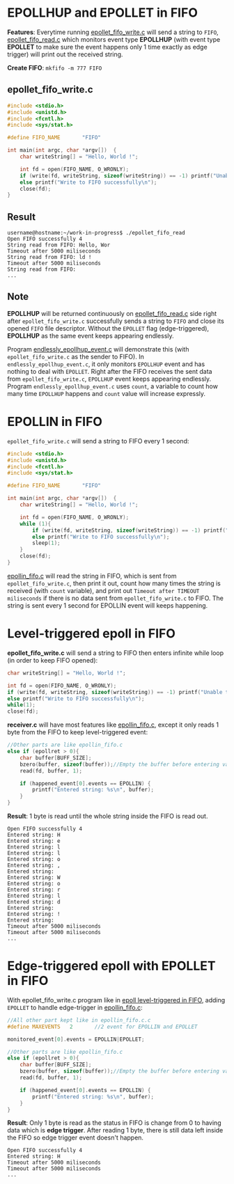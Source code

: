 # EPOLLHUP and EPOLLET in FIFO

**Features**: Everytime running [epollet_fifo_write.c](#epollet_fifo_write.c) will send a string to ``FIFO``, [epollet_fifo_read.c](src/epollet_fifo_read.c) which monitors event type **EPOLLHUP** (with event type **EPOLLET** to make sure the event happens only 1 time exactly as edge trigger) will print out the received string.

**Create FIFO**: ``mkfifo -m 777 FIFO``

## epollet_fifo_write.c

```c
#include <stdio.h>
#include <unistd.h>
#include <fcntl.h>
#include <sys/stat.h>

#define FIFO_NAME 		"FIFO"

int main(int argc, char *argv[])  {
	char writeString[] = "Hello, World !";

	int fd = open(FIFO_NAME, O_WRONLY);
	if (write(fd, writeString, sizeof(writeString)) == -1) printf("Unable to write to FIFO");
	else printf("Write to FIFO successfully\n");
	close(fd);
}
```

## Result

```
username@hostname:~/work-in-progress$ ./epollet_fifo_read
Open FIFO successfully 4
String read from FIFO: Hello, Wor
Timeout after 5000 miliseconds
String read from FIFO: ld !
Timeout after 5000 miliseconds
String read from FIFO: 
...
```
## Note

**EPOLLHUP** will be returned continuously on [epollet_fifo_read.c](src/epollet_fifo_read.c) side right after ``epollet_fifo_write.c`` successfully sends a string to ``FIFO`` and close its opened ``FIFO`` file descriptor. Without the ``EPOLLET`` flag (edge-triggered), **EPOLLHUP** as the same event keeps appearing endlessly.

Program [endlessly_epollhup_event.c](src/endlessly_epollhup_event.c) will demonstrate this (with ``epollet_fifo_write.c`` as the sender to FIFO). In ``endlessly_epollhup_event.c``, it only monitors ``EPOLLHUP`` event and has nothing to deal with ``EPOLLET``. Right after the FIFO receives the sent data from ``epollet_fifo_write.c``, ``EPOLLHUP`` event keeps appearing endlessly. Program ``endlessly_epollhup_event.c`` uses ``count``, a variable to count how many time ``EPOLLHUP`` happens and ``count`` value will increase expressly.

# EPOLLIN in FIFO

``epollet_fifo_write.c`` will send a string to FIFO every 1 second:

```c
#include <stdio.h>
#include <unistd.h>
#include <fcntl.h>
#include <sys/stat.h>

#define FIFO_NAME 		"FIFO"

int main(int argc, char *argv[])  {
	char writeString[] = "Hello, World !";

	int fd = open(FIFO_NAME, O_WRONLY);
    while (1){
        if (write(fd, writeString, sizeof(writeString)) == -1) printf("Unable to write to FIFO");
        else printf("Write to FIFO successfully\n");
        sleep(1);
    }
	close(fd);
}
```

[epollin_fifo.c](src/epollin_fifo.c) will read the string in FIFO, which is sent from ``epollet_fifo_write.c``, then print it out, count how many times the string is received (with ``count`` variable), and print out ``Timeout after TIMEOUT miliseconds`` if there is no data sent from ``epollet_fifo_write.c`` to FIFO. The string is sent every 1 second for EPOLLIN event will keeps happening.

# Level-triggered epoll in FIFO

**epollet_fifo_write.c** will send a string to FIFO then enters infinite while loop (in order to keep FIFO opened):

```c
char writeString[] = "Hello, World !";

int fd = open(FIFO_NAME, O_WRONLY);
if (write(fd, writeString, sizeof(writeString)) == -1) printf("Unable to write to FIFO");
else printf("Write to FIFO successfully\n");
while(1);
close(fd);
```

**receiver.c** will have most features like [epollin_fifo.c](src/epollin_fifo.c), except it only reads 1 byte from the FIFO to keep level-triggered event:

```c
//Other parts are like epollin_fifo.c
else if (epollret > 0){
    char buffer[BUFF_SIZE];
    bzero(buffer, sizeof(buffer));//Empty the buffer before entering value
    read(fd, buffer, 1);

    if (happened_event[0].events == EPOLLIN) {
        printf("Entered string: %s\n", buffer);
    }
}
```
**Result**: 1 byte is read until the whole string inside the FIFO is read out.

```
Open FIFO successfully 4
Entered string: H
Entered string: e
Entered string: l
Entered string: l
Entered string: o
Entered string: ,
Entered string:  
Entered string: W
Entered string: o
Entered string: r
Entered string: l
Entered string: d
Entered string:  
Entered string: !
Entered string: 
Timeout after 5000 miliseconds
Timeout after 5000 miliseconds
...
```
# Edge-triggered epoll with EPOLLET in FIFO

With epollet_fifo_write.c program like in [epoll level-triggered in FIFO](#epoll-level-triggered-in-fifo), adding ``EPOLLET`` to handle edge-trigger in [epollin_fifo.c](src/epollin_fifo.c):

```c
//All other part kept like in epollin_fifo.c.c
#define MAXEVENTS   2       //2 event for EPOLLIN and EPOLLET

monitored_event[0].events = EPOLLIN|EPOLLET;

//Other parts are like epollin_fifo.c
else if (epollret > 0){
    char buffer[BUFF_SIZE];
    bzero(buffer, sizeof(buffer));//Empty the buffer before entering value
    read(fd, buffer, 1);

    if (happened_event[0].events == EPOLLIN) {
        printf("Entered string: %s\n", buffer);
    }
}
```

**Result**: Only 1 byte is read as the status in FIFO is change from 0 to having data which is **edge trigger**. After reading 1 byte, there is still data left inside the FIFO so edge trigger event doesn't happen.

```
Open FIFO successfully 4
Entered string: H
Timeout after 5000 miliseconds
Timeout after 5000 miliseconds
...
```
